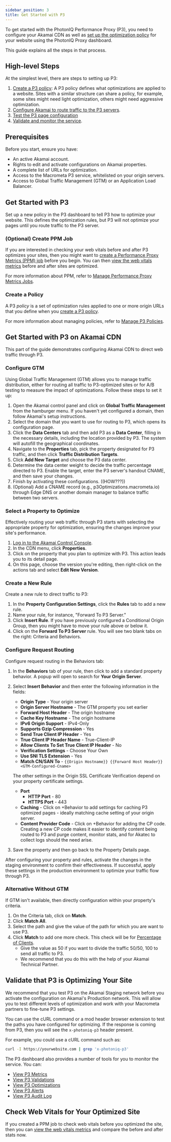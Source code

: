 ```yaml
---
sidebar_position: 3
title: Get Started with P3
---
```


To get started with the PhotonIQ Performance Proxy (P3), you need to configure your Akamai CDN as well as [set up the optimization policy](./management/manage-p3-policies.md) for your website using the PhotonIQ Proxy dashboard. 

This guide explains all the steps in that process.

## High-level Steps

At the simplest level, there are steps to setting up P3:

1. [Create a P3 policy](#create-a-policy): A P3 policy defines what optimizations are applied to a website. Sites with a similar structure can share a policy, for example, some sites might need light optimization, others might need aggressive optimization.
2. [Configure Akamai to route traffic to the P3 servers](#get-started-with-p3-on-akamai-cdn).
3. [Test the P3 page configuration](#check-web-vitals-for-your-optimized-site)
4. [Validate and monitor the service](#validate-that-p3-is-optimizing-your-site).

## Prerequisites

Before you start, ensure you have:

- An active Akamai account.
- Rights to edit and activate configurations on Akamai properties.
- A complete list of URLs for optimization.
- Access to the Macrometa P3 service, whitelisted on your origin servers.
- Access to Global Traffic Management (GTM) or an Application Load Balancer.

## Get Started with P3

Set up a new policy in the P3 dashboard to tell P3 how to optimize your website. This defines the optimization rules, but P3 will not optimize your pages until you route traffic to the P3 server.

### (Optional) Create PPM Job

If you are interested in checking your web vitals before and after P3 optimizes your sites, then you might want to [create a Performance Proxy Metrics (PPM) job](manage-ppm-service.md#create-a-ppm-job) before you begin. You can then [view the web vitals metrics](manage-ppm-service.md#view-web-vital-metrics) before and after sites are optimized.

For more information about PPM, refer to [Manage Performance Proxy Metrics Jobs](manage-ppm-service.md).

### Create a Policy

A P3 _policy_ is a set of optimization rules applied to one or more origin URLs that you define when you [create a P3 policy](./management/manage-p3-policies.md#create-a-policy).

For more information about managing policies, refer to [Manage P3 Policies](./management/manage-p3-policies.md).

## Get Started with P3 on Akamai CDN

This part of the guide demonstrates configuring Akamai CDN to direct web traffic through P3.

### Configure GTM

Using Global Traffic Management (GTM) allows you to manage traffic distribution, either for routing all traffic to P3-optimized sites or for A/B testing to measure the impact of optimizations. Follow these steps to set it up:

1. Open the Akamai control panel and click on **Global Traffic Management** from the hamburger menu. If you haven't yet configured a domain, then follow Akamai's setup instructions.
2. Select the domain that you want to use for routing to P3, which opens its configuration page.
3. Click the **Data Centers** tab and then add P3 as a **Data Center**, filling in the necessary details, including the location provided by P3. The system will autofill the geographical coordinates.
4. Navigate to the **Properties** tab, pick the property designated for P3 traffic, and then click **Traffic Distribution Targets**.
5. Click **Add New Target** and choose the P3 data center.
6. Determine the data center weight to decide the traffic percentage directed to P3. Enable the target, enter the P3 server's handout CNAME, and then save your changes.
7. Finish by activating these configurations. ((HOW???))
8. (Optional) Add a CNAME record (e.g., p3Optimizations.macrometa.io) through Edge DNS or another domain manager to balance traffic between two servers.

### Select a Property to Optimize

Effectively routing your web traffic through P3 starts with selecting the appropriate property for optimization, ensuring the changes improve your site's performance.

1. [Log in to the Akamai Control Console](https://control.akamai.com/).
2. In the CDN menu, click **Properties**.
3. Click on the property that you plan to optimize with P3. This action leads you to its detail page.
4. On this page, choose the version you're editing, then right-click on the actions tab and select **Edit New Version**.

### Create a New Rule

Create a new rule to direct traffic to P3:

1. In the **Property Configuration Settings**, click the **Rules** tab to add a new rule.
2. Name your rule, for instance, "Forward To P3 Server."
3. Click **Insert Rule**. If you have previously configured a Conditional Origin Group, then you might have to move your rule above or below it.
4. Click on the **Forward To P3 Server** rule. You will see two blank tabs on the right: Criteria and Behaviors.

### Configure Request Routing

Configure request routing in the Behaviors tab:

1. In the **Behaviors** tab of your rule, then click to add a standard property behavior. A popup will open to search for **Your Origin Server**.
2. Select **Insert Behavior** and then enter the following information in the fields:
   - **Origin Type** - Your origin server
   - **Origin Server Hostname** - The GTM property you set earlier
   - **Forward Host Header** - The origin hostname
   - **Cache Key Hostname** - The origin hostname
   - **IPv6 Origin Support** - IPv4-Only
   - **Supports Gzip Compression** - Yes
   - **Send True Client IP Header** - Yes
   - **True Client IP Header Name** - True-Client-IP
   - **Allow Clients To Set True Client IP Header** - No
   - **Verification Settings** - Choose Your Own
   - **Use SNI TLS Extension** - Yes
   - **Match CN/SAN To** - `{{Origin Hostname}} {{Forward Host Header}} <GTM-Configured-Cname>`

   The other settings in the Origin SSL Certificate Verification depend on your property certificate settings.

   - **Port**
     - **HTTP Port** - 80
     - **HTTPS Port** - 443
   - **Caching** - Click on +Behavior to add settings for caching P3 optimized pages - ideally matching cache setting of your origin server.
   - **Content Provider Code** - Click on +Behavior for adding the CP code. Creating a new CP code makes it easier to identify content being routed to P3 and purge content, monitor stats, and for Akatec to collect logs should the need arise.
3. Save the property and then go back to the Property Details page.

After configuring your property and rules, activate the changes in the staging environment to confirm their effectiveness. If successful, apply these settings in the production environment to optimize your traffic flow through P3.

### Alternative Without GTM

If GTM isn't available, then directly configuration within your property's criteria.

1. On the Criteria tab, click on **Match**.
2. Click **Match All**.
3. Select the path and give the value of the path for which you are want to use P3.
4. Click **Match** to add one more check. This check will be for [Percentage of Clients](https://techdocs.akamai.com/property-mgr/docs/percentage-clients).
   - Give the value as 50 if you want to divide the traffic 50/50, 100 to send all traffic to P3.
   - We recommend that you do this with the help of your Akamai Technical Partner.

## Validate that P3 is Optimizing Your Site

We recommend that you test P3 on the Akamai Staging network before you activate the configuration on Akamai's Production network. This will allow you to test different levels of optimization and work with your Macrometa partners to fine-tune P3 settings.

You can use the cURL command or a mod header browser extension to test the paths you have configured for optimizing. If the response is coming from P3, then you will see the `x-photoniq-p3` header present.

For example, you could use a cURL command such as:

```sh
curl -I https://yourwebsite.com | grep 'x-photoniq-p3'
```

The P3 dashboard also provides a number of tools for you to monitor the service. You can:

- [View P3 Metrics](./observation/view-p3-metrics.md)
- [View P3 Validations](view-p3-validations.md)
- [View P3 Optimizations](view-p3-optimizations.md)
- [View P3 Alerts](./observation/view-p3-alerts.md)
- [View P3 Audit Log](./observation/view-p3-audit-log.md)

## Check Web Vitals for Your Optimized Site

If you created a PPM job to check web vitals before you optimized the site, then you can [view the web vitals metrics](manage-ppm-service.md#view-web-vital-metrics) and compare the before and after stats now.

